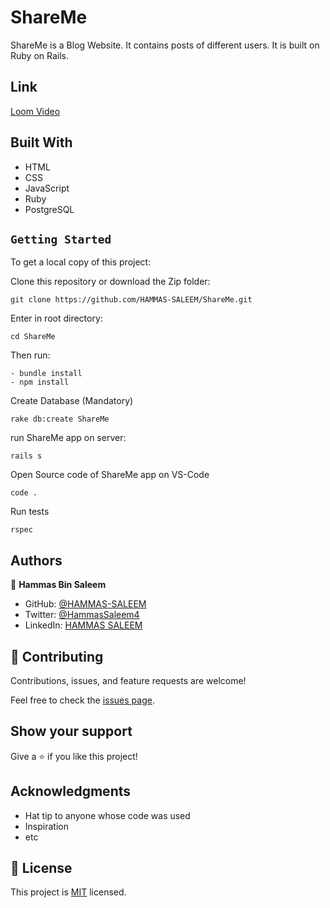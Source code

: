 # ShareMe

ShareMe is a Blog Website. It contains posts of different users. It is built on Ruby on Rails.

## Link

[Loom Video]()

## Built With

- HTML
- CSS
- JavaScript
- Ruby
- PostgreSQL


## `Getting Started`

To get a local copy of this project:

Clone this repository or download the Zip folder:
```
git clone https://github.com/HAMMAS-SALEEM/ShareMe.git
```

Enter in root directory:
```
cd ShareMe
```
Then run:
```
- bundle install
- npm install
```
Create Database (Mandatory)
```
rake db:create ShareMe
```
run ShareMe app on server:
```
rails s
```

Open Source code of ShareMe app on VS-Code

```
code .
```
Run tests

```
rspec
```

## Authors

👤 **Hammas Bin Saleem**

- GitHub: [@HAMMAS-SALEEM](https://github.com/HAMMAS-SALEEM)
- Twitter: [@HammasSaleem4](https://twitter.com/HammasSaleem4)
- LinkedIn: [HAMMAS SALEEM](https://www.linkedin.com/in/hammas-saleem)

## 🤝 Contributing

Contributions, issues, and feature requests are welcome!

Feel free to check the [issues page](https://github.com/ShahierNashaat/ruby-capstone/issues/new).

## Show your support

Give a ⭐️ if you like this project!

## Acknowledgments

- Hat tip to anyone whose code was used
- Inspiration
- etc

## 📝 License

This project is [MIT](./MIT.md) licensed.
